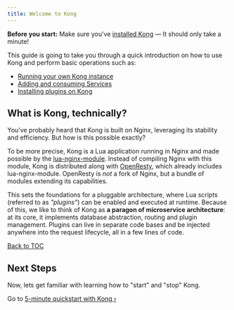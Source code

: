 ```yaml
---
title: Welcome to Kong
---
```


<div class="alert alert-warning">
  <strong>Before you start:</strong> Make sure you've <a href="https://konghq.com/install">installed Kong</a> &mdash; It should only take a minute!
</div>

This guide is going to take you through a quick introduction on how to use Kong and perform basic operations such as:

- [Running your own Kong instance][quickstart]
- [Adding and consuming Services][configuring-a-service]
- [Installing plugins on Kong][enabling-plugins]

## What is Kong, technically?

You’ve probably heard that Kong is built on Nginx, leveraging its stability and efficiency. But how is this possible exactly?

To be more precise, Kong is a Lua application running in Nginx and made possible by the [lua-nginx-module](https://github.com/openresty/lua-nginx-module). Instead of compiling Nginx with this module, Kong is distributed along with [OpenResty](https://openresty.org/), which already includes lua-nginx-module. OpenResty is *not* a fork of Nginx, but a bundle of modules extending its capabilities.

This sets the foundations for a pluggable architecture, where Lua scripts (referred to as *”plugins”*) can be enabled and executed at runtime. Because of this, we like to think of Kong as **a paragon of microservice architecture**: at its core, it implements database abstraction, routing and plugin management. Plugins can live in separate code bases and be injected anywhere into the request lifecycle, all in a few lines of code.

[Back to TOC](#table-of-contents)

## Next Steps

Now, lets get familiar with learning how to "start" and "stop" Kong.

Go to [5-minute quickstart with Kong &rsaquo;][quickstart]

[quickstart]: /{{page.kong_version}}/getting-started/quickstart
[configuring-a-service]: /{{page.kong_version}}/getting-started/configuring-a-service
[enabling-plugins]: /{{page.kong_version}}/getting-started/enabling-plugins
